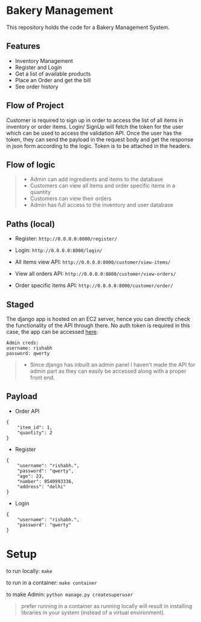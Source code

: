 # Bakery Management
This repository holds the code for a Bakery Management System.

## Features

* Inventory Management
* Register and Login
* Get a list of available products
* Place an Order and get the bill
* See order history


## Flow of Project
Customer is required to sign up in order to access the list of all items in inventory or order items. Login/ SignUp will fetch the token for the user which can be used to access the validation API. Once the user has the token, they can send the payload in the request body and get the response in json form according to the logic. Token is to be attached in the headers.

## Flow of logic
>*	Admin can add ingredients and items to the database 
>*	Customers can view all items and order specific items in a quantity
>*	Customers can view their orders
>*	Admin has full access to the inventory and user database

## Paths (local)

* Register: `http://0.0.0.0:8000/register/`

* Login: `http://0.0.0.0:8000/login/`

* All items view API: `http://0.0.0.0:8000/customer/view-items/`

* View all orders API: `http://0.0.0.0:8000/customer/view-orders/`

* Order specific items API: `http://0.0.0.0:8000/customer/order/`

## Staged
The django app is hosted on an EC2 server, hence you can directly check the functionality of the API through there. No auth token is required in this case, the app can be accessed [here](http://18.188.236.213:8000/admin).

```
Admin creds:
username: rishabh
password: qwerty
```

> * Since django has inbuilt an admin panel I haven't made the API for admin part as they can easily be accessed along with a proper front end. 

## Payload
* Order API
```
{
    "item_id": 1,
    "quantity": 2
}
```

* Register
```
{
    "username": "rishabh.",
    "password": "qwerty",
    "age": 23,
    "number": 9540993336,
    "address": "delhi"
}
```

* Login
```
{
    "username": "rishabh.",
    "password": "qwerty"
}
```

# Setup

to run locally: `make`

to run in a container: `make container`

to make Admin: `python manage.py createsuperuser`

> prefer running in a container as running locally will result in installing libraries in your system (instead of a virtual environment).
